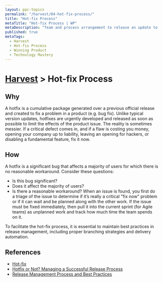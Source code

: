 ```yaml
---
layout: ppc-topics 
permalink: "/harvest/04-hot-fix-process/"
title: "Hot-fix Process"
metaTitle: "Hot-fix Process | WP"
metaDescription: "Team and process arrangement to release an update to fix a critical or major error while maintaining SLA obligations in production."
published: true
metaTags:
  - Harvest
  - Hot-fix Process
  - Winning Product
  - Technology Mastery
---
```

# [Harvest](../) > Hot-fix Process

## Why

A hotfix is a cumulative package generated over a previous official release and created to fix a problem in a product (e.g. bug fix). Unlike typical version updates, hotfixes are urgently developed and released as soon as possible to limit the effects of the product issue. The reality is sometimes messier. If a critical defect comes in, and if a flaw is costing you money, opening your company up to liability, leaving an opening for hackers, or disabling a fundamental feature, fix it now.

## How

A hotfix is a significant bug that affects a majority of users for which there is no reasonable workaround. Consider these questions:


- Is this bug significant?
- Does it affect the majority of users?
- Is there a reasonable workaround? When an issue is found, you first do a triage of the issue to determine if it’s really a critical "fix now" problem or if it can wait and be planned along with the other work. If the issue must be fixed immediately, then pull it into the current sprint (for Agile teams) as unplanned work and track how much time the team spends on it.

To facilitate the hot-fix process, it is essential to maintain best practices in release management, including proper branching strategies and delivery automation.

## References

- [Hot-fix](https://en.wikipedia.org/wiki/Hotfix)
- [Hotfix or Not? Managing a Successful Release Process](https://www.viget.com/articles/successful-release-management-and-how-to-communicate-about-it/)
- [Release Management Process and Best Practices](https://www.plutora.com/blog/release-management-best-practices)
